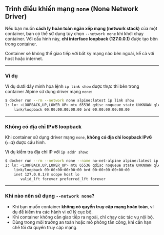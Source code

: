 ## Trình điều khiển mạng `none` (None Network Driver)

Nếu bạn muốn **cách ly hoàn toàn ngăn xếp mạng (network stack)** của một container, bạn có thể sử dụng tùy chọn `--network none` khi khởi chạy container. Với cấu hình này, **chỉ interface loopback (127.0.0.1)** được tạo bên trong container.

Container sẽ không thể giao tiếp với bất kỳ mạng nào bên ngoài, kể cả với host hoặc internet.

---

### Ví dụ

Ví dụ dưới đây minh họa lệnh `ip link show` được thực thi bên trong container Alpine sử dụng driver mạng `none`:

```bash
$ docker run --rm --network none alpine:latest ip link show
1: lo: <LOOPBACK,UP,LOWER_UP> mtu 65536 qdisc noqueue state UNKNOWN qlen 1000
    link/loopback 00:00:00:00:00:00 brd 00:00:00:00:00:00
```

---

### Không có địa chỉ IPv6 loopback

Khi container sử dụng driver mạng `none`, **không có địa chỉ loopback IPv6 (`::1`)** được cấu hình.

Ví dụ kiểm tra địa chỉ IP với `ip addr show`:

```bash
$ docker run --rm --network none --name no-net-alpine alpine:latest ip addr show
1: lo: <LOOPBACK,UP,LOWER_UP> mtu 65536 qdisc noqueue state UNKNOWN qlen 1000
    link/loopback 00:00:00:00:00:00 brd 00:00:00:00:00:00
    inet 127.0.0.1/8 scope host lo
       valid_lft forever preferred_lft forever
```

---

### Khi nào nên sử dụng `--network none`?

- Khi bạn muốn container **không có quyền truy cập mạng hoàn toàn**, ví dụ để kiểm tra các hành vi xử lý cục bộ.
- Khi container không cần giao tiếp ra ngoài, chỉ chạy các tác vụ nội bộ.
- Dùng trong môi trường an toàn hoặc mô phỏng tấn công, khi cần hạn chế tối đa quyền truy cập mạng.

